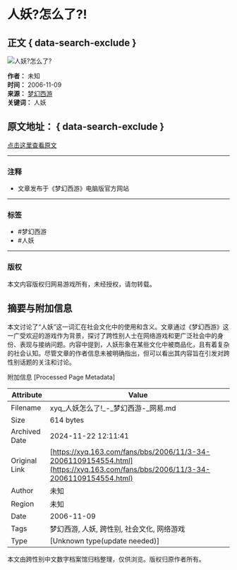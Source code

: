 # 人妖?怎么了?!

## 正文 { data-search-exclude }


![人妖?怎么了?](https://fz.fp.ps.netease.com/file/6740408dfdc1f5c6fc20a1d9APFy4sKv05)

**作者：** 未知  
**时间：** 2006-11-09  
**来源：** [梦幻西游](http://xyq.netease.com/viewthread.php?tid=5703&extra=page%3D1&page=1)  
**关键词：** 人妖  

## 原文地址： { data-search-exclude }
[点击这里查看原文](http://xyq.netease.com/viewthread.php?tid=5703&extra=page%3D1&page=1)

---

### 注释
- 文章发布于《梦幻西游》电脑版官方网站

---

### 标签
- #梦幻西游
- #人妖

---

### 版权
本文内容版权归网易游戏所有，未经授权，请勿转载。

## 摘要与附加信息

<!-- tcd_abstract -->
本文讨论了“人妖”这一词汇在社会文化中的使用和含义。文章通过《梦幻西游》这一广受欢迎的游戏作为背景，探讨了跨性别人士在网络游戏和更广泛社会中的身份、表现与接纳问题。内容中提到，人妖形象在某些文化中被商品化，且有着复杂的社会认知。尽管文章的作者信息未被明确指出，但可以看出其内容旨在引发对跨性别话题的关注和讨论。
<!-- tcd_abstract_end -->

附加信息 [Processed Page Metadata]

| Attribute       | Value                                  |
|-----------------|----------------------------------------|
| Filename        | xyq_人妖怎么了!_-_梦幻西游-_网易.md                             |
| Size            | 614 bytes                           |
| Archived Date   | 2024-11-22 12:11:41                             |
| Original Link   | [https://xyq.163.com/fans/bbs/2006/11/3-34-20061109154554.html](https://xyq.163.com/fans/bbs/2006/11/3-34-20061109154554.html)                       |
| Author          | 未知                               |
| Region          | 未知                               |
| Date            | 2006-11-09                                 |
| Tags            | 梦幻西游, 人妖, 跨性别, 社会文化, 网络游戏                                 |
| Type            | [Unknown type(update needed)]                                 |
<!-- tcd_table_end -->

本文由跨性别中文数字档案馆归档整理，仅供浏览。版权归原作者所有。
